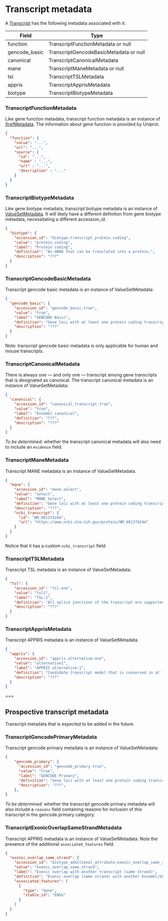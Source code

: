 # Transcript metadata

A [Transcript](./transcript.md) has the following metadata associated with it:

| Field          | Type                                    |
|----------------|-----------------------------------------|
| function       | TranscriptFunctionMetadata or null      |
| gencode_basic  | TranscriptGencodeBasicMetadata or null  |
| canonical      | TranscriptCanonicalMetadata             |
| mane           | TranscriptManeMetadata or null          |
| tsl            | TranscriptTSLMetadata                   |
| appris         | TranscriptApprisMetadata                |
| biotype        | TranscriptBiotypeMetadata               |

### TranscriptFunctionMetadata
Like gene function metadata, transcript function metadata is an instance of [XrefMetadata](./metadata.md). The information about gene function is provided by Uniprot.

```json
{
  "function": {
    "value": "...",
    "url": "...",
    "source": {
      "id": "...",
      "name" : "...",
      "url" : "...",
      "description" : "..."
    }
  }
}
```

### TranscriptBiotypeMetadata
Like gene biotype metadata, transcript biotype metadata is an instance of [ValueSetMetadata](./metadata.md). It will likely have a different definition from gene biotype metadata, necessitating a different accession_id.

```json
{
  "biotype": {
    "accession_id": "biotype.transcript_protein_coding",
    "value": "protein_coding",
    "label": "Protein coding",
    "definition": "An mRNA that can be translated into a protein.",
    "description": "???"
  }
}
```

### TranscriptGencodeBasicMetadata
Transcript gencode basic metadata is an instance of ValueSetMetadata:


```json
{
  "gencode_basic": {
    "accession_id": "gencode_basic.true",
    "value": "true",
    "label": "GENCODE Basic",
    "definition": "Gene loci with at least one protein coding transcript.",
    "description": "???"
  }
}
```

Note: transcript gencode basic metadata is only applicable for human and mouse transcripts.

### TranscriptCanonicalMetadata
There is always one — and only one — transcript among gene transcripts that is designated as canonical. The transcript canonical metadata is an instance of ValueSetMetadata:


```json
{
  "canonical": {
    "accession_id": "canonical_transcript.true",
    "value": "true",
    "label": "Ensembl canonical",
    "definition": "???",
    "description": "???"
  }
}
```

_To be determined:_ whether the transcript canonical metadata will also need to include an `evidence` field.

### TranscriptManeMetadata
Transcript MANE metadata is an instance of ValueSetMetadata.

```json
{
  "mane": {
    "accession_id": "mane.select",
    "value": "select",
    "label": "MANE Select",
    "definition": "Gene loci with at least one protein coding transcript.",
    "description": "???",
    "ncbi_transcript": {
      "id": "NM_001374244",
      "url": "https://www.ncbi.nlm.nih.gov/protein/NM_001374244"
    }
  }
}
```

Notice that it has a custom `ncbi_transcript` field.

### TranscriptTSLMetadata
Transcript TSL metadata is an instance of ValueSetMetadata.

```json
{
  "tsl": {
    "accession_id": "tsl.one",
    "value": "tsl1",
    "label": "TSL:1",
    "definition": "All splice junctions of the transcript are supported by at least one non-suspect mRNA.",
    "description": "???"
  }
}
```

### TranscriptApprisMetadata
Transcript APPRIS metadata is an instance of ValueSetMetadata.

```json
{
  "appris": {
    "accession_id": "appris.alternative-one",
    "value": "alternative1",
    "label": "APPRIS alternative:1",
    "definition": "Candidate transcript model that is conserved in at least three tested species.",
    "description": "???"
  }
}
 ```

===

## Prospective transcript metadata
Transcript metadata that is expected to be added in the future.

### TranscriptGencodePrimaryMetadata
Transcript gencode primary metadata is an instance of ValueSetMetadata:


```json
{
    "gencode_primary": {
      "accession_id": "gencode_primary.true",
      "value": "true",
      "label": "GENCODE Primary",
      "definition": "Gene loci with at least one protein coding transcript.",
      "description": "???",
    },
}
```

_To be determined:_  whether the transcript gencode primary metadata will also include a `reasons` field containing reasons for inclusion of this transcript in the gencode primary category.

### TranscriptExonicOverlapSameStrandMetadata
Transcript APPRIS metadata is an instance of ValueSetMetadata. Note the presence of the additional `associated_features` field.

```json
{
  "exonic_overlap_same_strand": {
    "accession_id": "biotype_additional_attribute.exonic_overlap_same_strand",
    "value": "exonic_overlap_same_strand",
    "label": "Exonic overlap with another transcript (same strand)",
    "definition": "Exonic overlap (same strand) with another Ensembl/GENCODE transcript",
    "associated_features": [
      {
        "type": "Gene",
        "stable_id": "ENSG"
      }
    ]
  }
}
```
